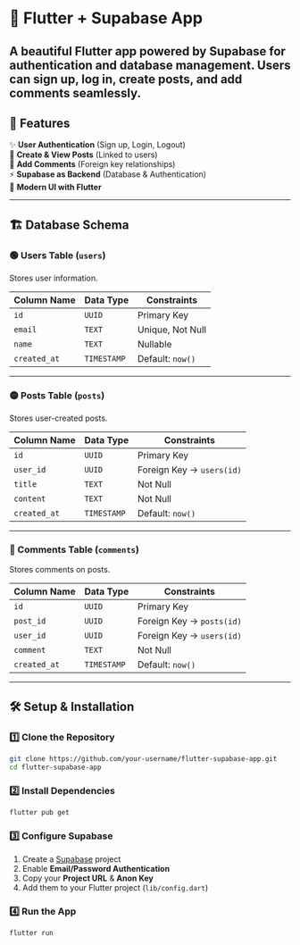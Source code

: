 # 🚀 **Flutter + Supabase App**  
A beautiful **Flutter app** powered by **Supabase** for authentication and database management. Users can **sign up, log in, create posts, and add comments** seamlessly.
---
## 📌 **Features**  
✨ **User Authentication** (Sign up, Login, Logout)  
📝 **Create & View Posts** (Linked to users)  
💬 **Add Comments** (Foreign key relationships)  
⚡ **Supabase as Backend** (Database & Authentication)  
🎨 **Modern UI with Flutter**  

---

## 🏗 **Database Schema**  
### **🟢 Users Table (`users`)**  
Stores user information.  

| Column Name  | Data Type   | Constraints         |
|-------------|------------|---------------------|
| `id`        | `UUID`      | Primary Key        |
| `email`     | `TEXT`      | Unique, Not Null   |
| `name`      | `TEXT`      | Nullable           |
| `created_at` | `TIMESTAMP` | Default: `now()`   |

---

### **🟡 Posts Table (`posts`)**  
Stores user-created posts.  

| Column Name  | Data Type   | Constraints                  |
|-------------|------------|------------------------------|
| `id`        | `UUID`      | Primary Key                  |
| `user_id`   | `UUID`      | Foreign Key → `users(id)`    |
| `title`     | `TEXT`      | Not Null                     |
| `content`   | `TEXT`      | Not Null                     |
| `created_at` | `TIMESTAMP` | Default: `now()`            |

---

### **🔴 Comments Table (`comments`)**  
Stores comments on posts.  

| Column Name  | Data Type   | Constraints                  |
|-------------|------------|------------------------------|
| `id`        | `UUID`      | Primary Key                  |
| `post_id`   | `UUID`      | Foreign Key → `posts(id)`    |
| `user_id`   | `UUID`      | Foreign Key → `users(id)`    |
| `comment`   | `TEXT`      | Not Null                     |
| `created_at` | `TIMESTAMP` | Default: `now()`            |

---

## 🛠 **Setup & Installation**  
### **1️⃣ Clone the Repository**  
```sh
git clone https://github.com/your-username/flutter-supabase-app.git
cd flutter-supabase-app
```

### **2️⃣ Install Dependencies**  
```sh
flutter pub get
```

### **3️⃣ Configure Supabase**  
1. Create a [Supabase](https://supabase.com/) project  
2. Enable **Email/Password Authentication**  
3. Copy your **Project URL** & **Anon Key**  
4. Add them to your Flutter project (`lib/config.dart`)  

### **4️⃣ Run the App**  
```sh
flutter run
```

